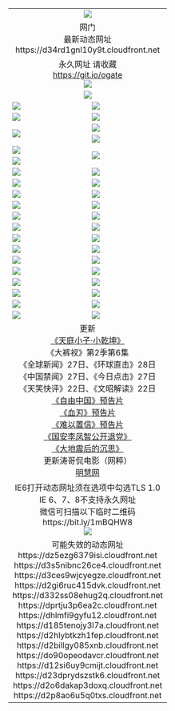 ﻿<table>
  <tr></tr>
  <tr><td colspan=2 align=center><img src="https://d34rd1gnl10y9t.cloudfront.net/Up/oGate.jpg" /></td></tr>
  <tr><td colspan=2 align=center>网门<br>最新动态网址
<br>https://d34rd1gnl10y9t.cloudfront.net
    </td>
  </tr>
  <tr>
    <td colspan=2 align=center>永久网址 请收藏<br/><a href="https://git.io/ogate" target="_blank">https://git.io/ogate</a><br/><a href="https://d34rd1gnl10y9t.cloudfront.net/Up/0WMGDL2.png" target="_blank"><img src="https://d34rd1gnl10y9t.cloudfront.net/Up/0WMGD2.png"/></a></td>
    <!--td align=center>临时网址 微信用<br/><a href="https://bit.ly/1mBQHW8" target="_blank">https://bit.ly/1mBQHW8</a><br/><a href="https://d34rd1gnl10y9t.cloudfront.net/Up/0WMGDL3.png" target="_blank"><img src="https://d34rd1gnl10y9t.cloudfront.net/Up/0WMGD3.png"/></a></td-->
  </tr>
  <tr>
    <td colspan=2 align=center><a href="https://d34rd1gnl10y9t.cloudfront.net/ogUP.aspx?name=0oGate.apk" target="_blank"><img src="https://d34rd1gnl10y9t.cloudfront.net/Up/0WMAZ.jpg" /></a></td>
  </tr>
  <tr>
    <td><a href="https://d34rd1gnl10y9t.cloudfront.net/ogNice.aspx" target="_blank"><img src="https://d34rd1gnl10y9t.cloudfront.net/Up/0WCYY.jpg" /></a></td>
    <td><a href="https://d34rd1gnl10y9t.cloudfront.net/onCO.aspx?ob=600%E4%BA%8B%E7%89%A9&op=%E5%A2%9E%E5%88%A0%E6%94%B9&args=WH1~%23%E7%B1%BB%E5%9E%8B6%E6%96%B0%E9%97%BB%7c%23%E7%B1%BB%E5%9E%8B6%E8%AF%84%E8%AE%BA&mode=" target="_blank"><img src="https://d34rd1gnl10y9t.cloudfront.net/Up/0WZTT.jpg" /></a></td> 
  </tr>
  <tr>
    <td><a href="https://d34rd1gnl10y9t.cloudfront.net/ogDY.aspx" target="_blank"><img src="https://d34rd1gnl10y9t.cloudfront.net/Up/0FK.jpg" /></a></td>
    <td><a href="https://d34rd1gnl10y9t.cloudfront.net/ogST.aspx" target="_blank"><img src="https://d34rd1gnl10y9t.cloudfront.net/Up/0ST.jpg" /></a></td> 
  </tr>
  <tr>
    <td rowspan=2><a href="https://d34rd1gnl10y9t.cloudfront.net/ogUP.aspx?name=WJ.mp4&count=480P:1" target="_blank"><img src="https://d34rd1gnl10y9t.cloudfront.net/Up/WJ.jpg" /></a></td>
    <td><a href="https://d34rd1gnl10y9t.cloudfront.net/ogUP.aspx?name=11DKC.mp4&count=T:2,2:6,1:16" target="_blank"><img src="https://d34rd1gnl10y9t.cloudfront.net/Up/11DKC.jpg" /></a></td> 
  </tr>
  <tr>
    <td><a href="https://d34rd1gnl10y9t.cloudfront.net/ogUP.aspx?name=LRSH.mp4&count=W:13,2:10" target="_blank"><img src="https://d34rd1gnl10y9t.cloudfront.net/Up/LRSH.jpg" /></a></td>
  </tr>
  <tr>
    <td><a href="https://d34rd1gnl10y9t.cloudfront.net/ogUP.aspx?name=JQR.mp4&count=2" target="_blank"><img src="https://d34rd1gnl10y9t.cloudfront.net/Up/JQR.jpg" /></a></td>   
    <td rowspan=2><a href="https://d34rd1gnl10y9t.cloudfront.net/ogUP.aspx?name=JP.mp4&count=9" target="_blank"><img src="https://d34rd1gnl10y9t.cloudfront.net/Up/JP.jpg" /></td>
  </tr>
  <tr>
    <td><div><a href="https://d34rd1gnl10y9t.cloudfront.net/ogUP.aspx?name=LRWS.mp4&count=7B:7,6B:44,5A:10,5B:35,4A:14,4B:19,3A:10,3B:26,2A:16,2B:21,1A:23,1B:29&current=7B:7" target="_blank"><img src="https://d34rd1gnl10y9t.cloudfront.net/Up/LRWS.jpg" /></a></td>
  </tr>
  <tr>
    <td><a href="https://d34rd1gnl10y9t.cloudfront.net/ogUP.aspx?name=SSZJ.mp4&count=SP:6,480P:8" target="_blank"><img src="https://d34rd1gnl10y9t.cloudfront.net/Up/SSZJ.jpg" /></a></td>
    <td><a href="https://d34rd1gnl10y9t.cloudfront.net/ogUP.aspx?name=WH.mp4" target="_blank"><img src="https://d34rd1gnl10y9t.cloudfront.net/Up/WH.jpg" /></a></td>
  </tr>
  <tr>
    <td><a href="https://d34rd1gnl10y9t.cloudfront.net/ogUP.aspx?name=ZY.mp4&count=2015:16" target="_blank"><img src="https://d34rd1gnl10y9t.cloudfront.net/Up/ZY.jpg" /></a</td>
    <td><a href="https://d34rd1gnl10y9t.cloudfront.net/ogUP.aspx?name=XTFY.mp4&count=B:2,A:24" target="_blank"><img src="https://d34rd1gnl10y9t.cloudfront.net/Up/XTFY.jpg" /></a></td>
  </tr>
  <tr>
    <td><a href="https://d34rd1gnl10y9t.cloudfront.net/ogUP.aspx?name=1LYF.mp4&count=2" target="_blank"><img src="https://d34rd1gnl10y9t.cloudfront.net/Up/1LYF0.jpg" /></a></td>
    <td><a href="https://d34rd1gnl10y9t.cloudfront.net/ogUP.aspx?name=1ZGC.mp4&count=6" target="_blank"><img src="https://d34rd1gnl10y9t.cloudfront.net/Up/1ZGC0.jpg" /></a></td>
  </tr>
  <tr>
    <td><a href="https://d34rd1gnl10y9t.cloudfront.net/ogUP.aspx?name=1ZKM.mp4&count=3&current=3" target="_blank"><img src="https://d34rd1gnl10y9t.cloudfront.net/Up/1ZKM0.jpg" /></a></td>  
    <td><a href="https://d34rd1gnl10y9t.cloudfront.net/ogUP.aspx?name=1WWY.mp4&count=6&current=6" target="_blank"><img src="https://d34rd1gnl10y9t.cloudfront.net/Up/1WWY0.jpg" /></a></td>
  </tr>
  <tr>
    <td><a href="https://d34rd1gnl10y9t.cloudfront.net/ogUP.aspx?name=10JGY.mp4&count=3" target="_blank"><img src="https://d34rd1gnl10y9t.cloudfront.net/Up/10JGY0.jpg" /></a></td>
    <td><a href="https://d34rd1gnl10y9t.cloudfront.net/ogUP.aspx?name=10CYS.mp4&count=2" target="_blank"><img src="https://d34rd1gnl10y9t.cloudfront.net/Up/10CYS0.jpg" /></a></td>
  </tr>
  <tr>
    <td><a href="https://d34rd1gnl10y9t.cloudfront.net/ogUP.aspx?name=4SQQ.mp4&count=201602:20,201601:21&current=201602:20" target="_blank"><img src="https://d34rd1gnl10y9t.cloudfront.net/Up/4SQQ0.jpg"/></a></td>
    <td><a href="https://d34rd1gnl10y9t.cloudfront.net/ogUP.aspx?name=4SHQ.mp4&count=201602:26,201601:28&current=201602:26" target="_blank"><img src="https://d34rd1gnl10y9t.cloudfront.net/Up/4SHQ0.jpg"/></a></td>
  </tr>
  <tr>
    <td><a href="https://d34rd1gnl10y9t.cloudfront.net/ogUP.aspx?name=4SZG.mp4&count=201602:20,201601:23&current=201602:20" target="_blank"><img src="https://d34rd1gnl10y9t.cloudfront.net/Up/4SZG0.jpg"/></a></td>
    <td><a href="https://d34rd1gnl10y9t.cloudfront.net/ogUP.aspx?name=4SDJ.mp4&count=201602A:23,201602B:7,201601A:48,201601B:6&current=201602A:23" target="_blank"><img src="https://d34rd1gnl10y9t.cloudfront.net/Up/4SDJ0.jpg"/></a></td>
  </tr>
  <tr>
    <td><a href="https://d34rd1gnl10y9t.cloudfront.net/ogUP.aspx?name=4CTX.mp4&count=201602:3,201601:4&current=201602:3" target="_blank"><img src="https://d34rd1gnl10y9t.cloudfront.net/Up/4CTX0.jpg"/></a></td>
    <td><a href="https://d34rd1gnl10y9t.cloudfront.net/ogUP.aspx?name=4CWZ.mp4&count=201602:3,201601:4&current=201602:3" target="_blank"><img src="https://d34rd1gnl10y9t.cloudfront.net/Up/4CWZ0.jpg"/></a></td>
  </tr>
  <tr>
    <td><a href="https://d34rd1gnl10y9t.cloudfront.net/onUP.aspx?name=https://dwsfx5awq5vcc.cloudfront.net/" target="_blank"><img src="https://d34rd1gnl10y9t.cloudfront.net/Up/0DTW.jpg"/></a></td>
    <td><a href="https://d34rd1gnl10y9t.cloudfront.net/onUP.aspx?name=https://d240ns8up8earz.cloudfront.net/acenter/" target="_blank"><img src="https://d34rd1gnl10y9t.cloudfront.net/Up/0TDW.jpg" /></a></td>
  </tr>
  <tr>
    <td><a href="https://d34rd1gnl10y9t.cloudfront.net/onUP.aspx?name=https://d4508d6vomz2p.cloudfront.net/gb/nsc413.htm" target="_blank"><img src="https://d34rd1gnl10y9t.cloudfront.net/Up/0DJY.jpg" /></a></td>
    <td><a href="https://d34rd1gnl10y9t.cloudfront.net/onUP.aspx?name=https://d3bxwq7vzudb5l.cloudfront.net/xtr/gb/prog204.html" target="_blank"><img src="https://d34rd1gnl10y9t.cloudfront.net/Up/0XTR.jpg" /></a></td>
  </tr>
  <tr>
    <td><a href="https://d34rd1gnl10y9t.cloudfront.net/onUP.aspx?name=https://d3aj00iefsmfgc.cloudfront.net/" target="_blank"><img src="https://d34rd1gnl10y9t.cloudfront.net/Up/0MHW.jpg" /></a></td>
    <td><a href="https://d34rd1gnl10y9t.cloudfront.net/onUP.aspx?name=https://d1lcj91uv80klr.cloudfront.net/" target="_blank"><img src="https://d34rd1gnl10y9t.cloudfront.net/Up/0ZJW.jpg" /></a></td>
  </tr>
  <tr>
    <td><a href="https://d34rd1gnl10y9t.cloudfront.net/ogUP.aspx?name=0FG.zip" target="_blank"><img src="https://d34rd1gnl10y9t.cloudfront.net/Up/0FG.jpg" /></a></td>
    <td><a href="https://d34rd1gnl10y9t.cloudfront.net/ogUP.aspx?name=0FGA.apk" target="_blank"><img src="https://d34rd1gnl10y9t.cloudfront.net/Up/0FGA.jpg" /></a></td>
  </tr>
  <tr>
    <td><a href="https://d34rd1gnl10y9t.cloudfront.net/ogUP.aspx?name=0U.zip" target="_blank"><img src="https://d34rd1gnl10y9t.cloudfront.net/Up/0U.jpg" /></a></td>
    <td><a href="https://d34rd1gnl10y9t.cloudfront.net/ogUP.aspx?name=0UA.apk" target="_blank"><img src="https://d34rd1gnl10y9t.cloudfront.net/Up/0UA.jpg" /></a></td>
  </tr>
  <tr>
    <td><a href="https://d34rd1gnl10y9t.cloudfront.net/ogUP.aspx?name=0iPPOTV.zip" target="_blank"><img src="https://d34rd1gnl10y9t.cloudfront.net/Up/0iPPOTV.jpg" /></a></td>
    <td><a href="https://d34rd1gnl10y9t.cloudfront.net/ogUP.aspx?name=0iNTD.apk" target="_blank"><img src="https://d34rd1gnl10y9t.cloudfront.net/Up/0iNTD.jpg" /></a></td>
  </tr>
  <tr>
    <td colspan=2 align=center>更新<br>
      <a href="https://d34rd1gnl10y9t.cloudfront.net/ogUP.aspx?name=1XQK.mp4&count=13" target="_blank">《天庭小子·小乾坤》</a><br>
      《大裤衩》第2季第6集<br>
      《全球新闻》27日、《环球直击》28日<br>
      《中国禁闻》27日、《今日点击》27日<br>
      《天笑快评》22日、《文昭解读》22日<br>
      <a href="https://d34rd1gnl10y9t.cloudfront.net/ogUP.aspx?name=11ZYZG0.mp4" target="_blank">《自由中国》预告片</a><br>
      <a href="https://d34rd1gnl10y9t.cloudfront.net/ogUP.aspx?name=11XR.mp4" target="_blank">《血刃》预告片</a><br>
      <a href="https://d34rd1gnl10y9t.cloudfront.net/ogUP.aspx?name=11NYZX.mp4&count=2" target="_blank">《难以置信》预告片</a><br>
      <a href="https://d34rd1gnl10y9t.cloudfront.net/ogUP.aspx?name=4LFZ.mp4" target="_blank">《国安李凤智公开退党》</a><br>
      <a href="https://d34rd1gnl10y9t.cloudfront.net/ogUP.aspx?name=4DDZHDCS.mp4" target="_blank">《大地震后的沉思》</a><br>
      更新涛哥侃电影（网粹）<br>
      <a href="https://d34rd1gnl10y9t.cloudfront.net/onUP.aspx?name=https://www.minghui.org/" target="_blank">明慧网</a></td>
    </td>
  </tr>
  <tr>
    <td colspan=2 align=center>IE6打开动态网址须在选项中勾选TLS 1.0<br/>IE 6、7、8不支持永久网址<br/>
      微信可扫描以下临时二维码<br/>https://bit.ly/1mBQHW8<br/><a href="https://d34rd1gnl10y9t.cloudfront.net/Up/0WMGDL3.png" target="_blank"><img src="https://d34rd1gnl10y9t.cloudfront.net/Up/0WMGD3.png"/></a><br>
  </tr>
  <tr>
    <td colspan=2 align=center>可能失效的动态网址
<br>https://dz5ezg6379isi.cloudfront.net
<br>https://d3s5nibnc26ce4.cloudfront.net
<br>https://d3ces9wjcyegze.cloudfront.net
<br>https://d2gi6ruc415dvk.cloudfront.net
<br>https://d332ss08ehug2q.cloudfront.net
<br>https://dprtju3p6ea2c.cloudfront.net
<br>https://dhlmfi9gyfu12.cloudfront.net
<br>https://d185tenojy3l7a.cloudfront.net
<br>https://d2hlybtkzh1fep.cloudfront.net
<br>https://d2billgy085xnb.cloudfront.net
<br>https://do90opeodavcr.cloudfront.net
<br>https://d12si6uy9cmijt.cloudfront.net
<br>https://d23dprydszstk6.cloudfront.net
<br>https://d2o6dakap3doxq.cloudfront.net
<br>https://d2p8ao6u5q0txs.cloudfront.net
    </td>
  </tr>
</table>
